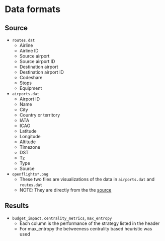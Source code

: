 # Data formats

## Source
* `routes.dat`
    * Airline 
    * Airline ID
    * Source airport
    * Source airport ID 
    * Destination airport 
    * Destination airport ID 
    * Codeshare 
    * Stops 
    * Equipment
* `airports.dat`
    * Airport ID 
    * Name
    * City
    * Country or territory
    * IATA
    * ICAO
    * Latitude
    * Longitude
    * Altitude
    * Timezone
    * DST
    * Tz
    * Type
    * Source
* `openflights*.png`
    * These two files are visualizations of the data in `airports.dat` and `routes.dat`
    * NOTE: They are directly from the the [source](https://openflights.org/data.html)
    
## Results

* `budget_impact`, `centrality_metrics`, `max_entropy`
    * Each column is the performance of the strategy listed in the header
    * For max_entropy the betweeness centrality based heuristic was used 